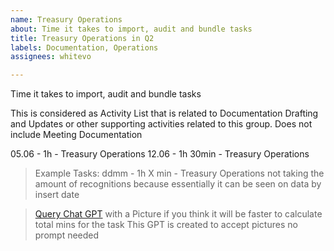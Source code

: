 ```yaml
---
name: Treasury Operations
about: Time it takes to import, audit and bundle tasks
title: Treasury Operations in Q2
labels: Documentation, Operations
assignees: whitevo

---
```


Time it takes to import, audit and bundle tasks

This is considered as Activity List that is related to Documentation Drafting and Updates or other supporting activities related to this group. Does not include Meeting Documentation

05.06 - 1h - Treasury Operations
12.06 - 1h 30min - Treasury Operations

> Example Tasks:
> ddmm - 1h X min - Treasury Operations
> not taking the amount of recognitions because essentially it can be seen on data by insert date

> [Query Chat GPT](https://chatgpt.com/g/g-6842daeb4614819181a95a8fc20d20b3-meeting-task-assistant) with a Picture if you think it will be faster to calculate total mins for the task
> This GPT is created to accept pictures no prompt needed
